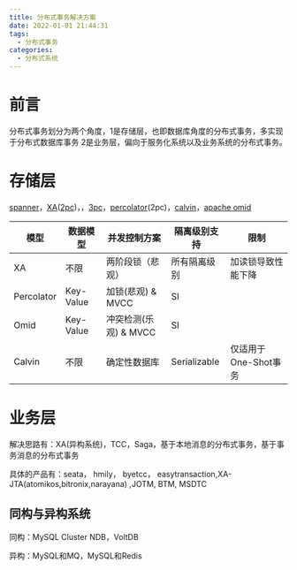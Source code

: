 ```yaml
---
title: 分布式事务解决方案
date: 2022-01-01 21:44:31
tags: 
  - 分布式事务
categories:
  - 分布式系统
---
```






# 前言

分布式事务划分为两个角度，1是存储层，也即数据库角度的分布式事务，多实现于分布式数据库事务 2是业务层，偏向于服务化系统以及业务系统的分布式事务。



# 存储层

[spanner](https://static.googleusercontent.com/media/research.google.com/zh-CN//archive/spanner-osdi2012.pdf)，[XA](https://en.wikipedia.org/wiki/X/Open_XA)([2pc](https://en.wikipedia.org/wiki/Two-phase_commit_protocol))，，[3pc](https://en.wikipedia.org/wiki/Three-phase_commit_protocol)，[percolator](https://storage.googleapis.com/pub-tools-public-publication-data/pdf/36726.pdf)(2pc)，[calvin](http://cs.yale.edu/homes/thomson/publications/calvin-sigmod12.pdf)，[apache omid](https://omid.incubator.apache.org/)



| 模型       | 数据模型  | 并发控制方案          | 隔离级别支持 | 限制                 |
| ---------- | --------- | --------------------- | ------------ | -------------------- |
| XA         | 不限      | 两阶段锁（悲观）      | 所有隔离级别 | 加读锁导致性能下降   |
| Percolator | Key-Value | 加锁(悲观) & MVCC     | SI           |                      |
| Omid       | Key-Value | 冲突检测(乐观) & MVCC | SI           |                      |
| Calvin     | 不限      | 确定性数据库          | Serializable | 仅适用于One-Shot事务 |





# 业务层

解决思路有：XA(异构系统)，TCC，Saga，基于本地消息的分布式事务，基于事务消息的分布式事务

具体的产品有：seata， hmily， byetcc， easytransaction,XA-JTA(atomikos,bitronix,narayana) ,JOTM, BTM, MSDTC



## 同构与异构系统

同构：MySQL Cluster NDB，VoltDB

异构：MySQL和MQ，MySQL和Redis
